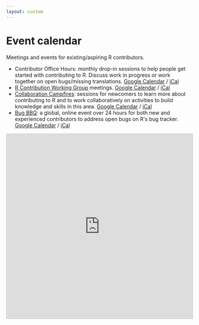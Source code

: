 ```yaml
---
layout: custom
---
```


# Event calendar

Meetings and events for existing/aspiring R contributors.
* Contributor Office Hours: monthly drop-in sessions to help people get started with contributing to R. Discuss work in progress or work together on open bugs/missing translations. [Google Calendar](https://calendar.google.com/calendar/embed?src=c7b298f30426b575f888ee963ec38a6da1ad6d2dbc27f34d501a72f2d8abb1cf%40group.calendar.google.com) / [iCal](https://calendar.google.com/calendar/ical/c7b298f30426b575f888ee963ec38a6da1ad6d2dbc27f34d501a72f2d8abb1cf%40group.calendar.google.com/public/basic.ics)  
* [R Contribution Working Group](/working-group) meetings. [Google Calendar](https://calendar.google.com/calendar/u/0/r?cid=nc4tg39nam44itn9uhnf751hbk@group.calendar.google.com) / [iCal](https://calendar.google.com/calendar/ical/nc4tg39nam44itn9uhnf751hbk%40group.calendar.google.com/public/basic.ics) 
* [Collaboration Campfires](collaboration-campfires): sessions for newcomers to learn more about contributing to R and to work collaboratively on activities to build knowledge and skills in this area. [Google Calendar](https://calendar.google.com/calendar/u/0/r?cid=4gvpmaj0coinh0kuvc9lbissbo@group.calendar.google.com) / [iCal](https://calendar.google.com/calendar/ical/4gvpmaj0coinh0kuvc9lbissbo%40group.calendar.google.com/public/basic.ics)
* [Bug BBQ](bug-bbq): a global, online event over 24 hours for both new and experienced contributors to address open bugs on R's bug tracker. [Google Calendar](https://calendar.google.com/calendar/u/0/r?cid=0m51s33qv9b030ip742675lki8@group.calendar.google.com) / [iCal](https://calendar.google.com/calendar/ical/0m51s33qv9b030ip742675lki8%40group.calendar.google.com/public/basic.ics)

<iframe src="https://teamup.com/kskqth1ysymh61tiyv?view=a&showProfileAndInfo=0&showSidepanel=1&showAgendaHeader=1&showAgendaDetails=0&showYearViewHeader=1" style="width: 100%; height: 500px; border: 1px solid #cccccc" loading="lazy" frameborder="0"></iframe>

